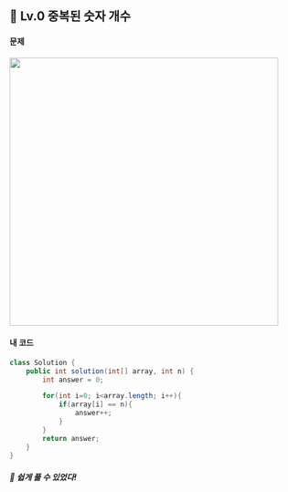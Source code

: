 ## 📍 Lv.0 중복된 숫자 개수 <br>

#### 문제 <br>
<img src="https://github.com/yejinsohn/TIL/assets/104317217/e3ad5ac1-c9a1-437a-87e7-8d842b2354d8" width="470" height="470"/>

#### 내 코드 <br>

```Java
class Solution {
    public int solution(int[] array, int n) {
        int answer = 0;

        for(int i=0; i<array.length; i++){
            if(array[i] == n){
                answer++;
            }
        }
        return answer;
    }
}
```

##### 🌿 쉽게 풀 수 있었다!
